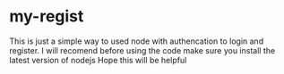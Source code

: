 # my-regist
This is  just a simple way to used node with authencation to login and register. I will recomend before using  the code make sure you install the latest version of nodejs
Hope this will be helpful

